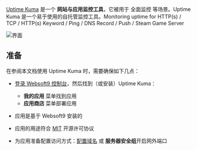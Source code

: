[Uptime Kuma](https://github.com/louislam/uptime-kuma) 是一个 **网站与应用监控工具**，它被用于 全面监控  等场景。Uptime Kuma 是一个易于使用的自托管监控工具。Monitoring uptime for HTTP(s) / TCP / HTTP(s) Keyword / Ping / DNS Record / Push / Steam Game Server


![界面](https://libs.websoft9.com/Websoft9/DocsPicture/zh/uptimekuma/uptimekuma-gui-websoft9.jpg)


## 准备

在参阅本文档使用 Uptime Kuma 时，需要确保如下几点：

- [登录 Websoft9 控制台](./login-console)，然后找到（或安装）Uptime Kuma：
  - **我的应用** 菜单找到应用 
  - **应用商店** 菜单部署应用

- 应用是基于 Websoft9 安装的


- 应用的用途符合 [MIT](https://opensource.org/licenses/MIT) 开源许可协议


- 为应用准备配置访问方式：[配置域名](./domain-set) 或 **服务器安全组**开启网外端口